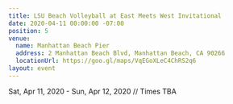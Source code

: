 ```yaml
---
title: LSU Beach Volleyball at East Meets West Invitational
date: 2020-04-11 00:00:00 -07:00
position: 5
venue:
  name: Manhattan Beach Pier
  address: 2 Manhattan Beach Blvd, Manhattan Beach, CA 90266
  locationUrl: https://goo.gl/maps/VqEGoXLeC4ChRS2q6
layout: event
---
```


Sat, Apr 11, 2020 - Sun, Apr 12, 2020 // Times TBA